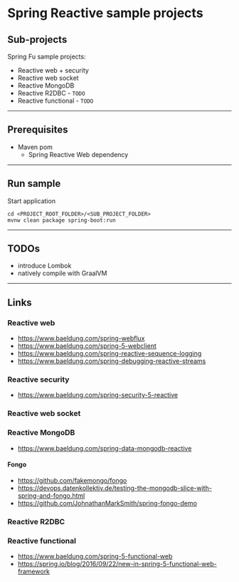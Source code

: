 
# Spring Reactive sample projects

## Sub-projects

Spring Fu sample projects:
* Reactive web + security
* Reactive web socket
* Reactive MongoDB
* Reactive R2DBC - `TODO`
* Reactive functional - `TODO`

---

## Prerequisites

* Maven pom
	* Spring Reactive Web dependency 

---

## Run sample

Start application
```
cd <PROJECT_ROOT_FOLDER>/<SUB_PROJECT_FOLDER>
mvnw clean package spring-boot:run
```

---

## TODOs

* introduce Lombok
* natively compile with GraalVM

---

## Links

### Reactive web

* https://www.baeldung.com/spring-webflux
* https://www.baeldung.com/spring-5-webclient
* https://www.baeldung.com/spring-reactive-sequence-logging
* https://www.baeldung.com/spring-debugging-reactive-streams

### Reactive security

* https://www.baeldung.com/spring-security-5-reactive

### Reactive web socket


### Reactive MongoDB

* https://www.baeldung.com/spring-data-mongodb-reactive

#### Fongo

* https://github.com/fakemongo/fongo
* https://devops.datenkollektiv.de/testing-the-mongodb-slice-with-spring-and-fongo.html
* https://github.com/JohnathanMarkSmith/spring-fongo-demo

### Reactive R2DBC


### Reactive functional

* https://www.baeldung.com/spring-5-functional-web
* https://spring.io/blog/2016/09/22/new-in-spring-5-functional-web-framework
